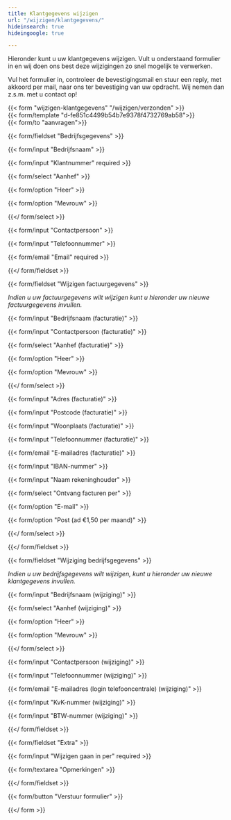 ```yaml
---
title: Klantgegevens wijzigen
url: "/wijzigen/klantgegevens/"
hideinsearch: true
hideingoogle: true

---
```

Hieronder kunt u uw klantgegevens wijzigen. Vult u onderstaand formulier in en wij doen ons best deze wijzigingen zo snel mogelijk te verwerken.

Vul het formulier in, controleer de bevestigingsmail en stuur een reply, met akkoord per mail, naar ons ter bevestiging van uw opdracht. Wij nemen dan z.s.m. met u contact op!

{{< form "wijzigen-klantgegevens" "/wijzigen/verzonden" >}}  
{{< form/template "d-fe851c4499b54b7e9378f4732769ab58">}}  
{{< form/to "aanvragen">}}

{{< form/fieldset "Bedrijfsgegevens" >}}

{{< form/input "Bedrijfsnaam" >}}

{{< form/input "Klantnummer" required >}}

{{< form/select "Aanhef" >}}

{{< form/option "Heer" >}}

{{< form/option "Mevrouw" >}}

{{</ form/select >}}

{{< form/input "Contactpersoon" >}}

{{< form/input "Telefoonnummer" >}}

{{< form/email "Email" required >}}

{{</ form/fieldset >}}

{{< form/fieldset "Wijzigen factuurgegevens" >}}

_Indien u uw factuurgegevens wilt wijzigen kunt u hieronder uw nieuwe factuurgegevens invullen._

{{< form/input "Bedrijfsnaam (facturatie)" >}}

{{< form/input "Contactpersoon (facturatie)" >}}

{{< form/select "Aanhef (facturatie)" >}}

{{< form/option "Heer" >}}

{{< form/option "Mevrouw" >}}

{{</ form/select >}}

{{< form/input "Adres (facturatie)" >}}

{{< form/input "Postcode (facturatie)" >}}

{{< form/input "Woonplaats (facturatie)" >}}

{{< form/input "Telefoonnummer (facturatie)" >}}

{{< form/email "E-mailadres (facturatie)" >}}

{{< form/input "IBAN-nummer" >}}

{{< form/input "Naam rekeninghouder" >}}

{{< form/select "Ontvang facturen per" >}}

{{< form/option "E-mail" >}}

{{< form/option "Post (ad €1,50 per maand)" >}}

{{</ form/select >}}

{{</ form/fieldset >}}

{{< form/fieldset "Wijziging bedrijfsgegevens" >}}

_Indien u uw bedrijfsgegevens wilt wijzigen, kunt u hieronder uw nieuwe klantgegevens invullen._

{{< form/input "Bedrijfsnaam (wijziging)" >}}

{{< form/select "Aanhef (wijziging)" >}}

{{< form/option "Heer" >}}

{{< form/option "Mevrouw" >}}

{{</ form/select >}}

{{< form/input "Contactpersoon (wijziging)" >}}

{{< form/input "Telefoonnummer (wijziging)" >}}

{{< form/email "E-mailadres (login telefooncentrale) (wijziging)" >}}

{{< form/input "KvK-nummer (wijziging)" >}}

{{< form/input "BTW-nummer (wijziging)" >}}

{{</ form/fieldset >}}

{{< form/fieldset "Extra" >}}

{{< form/input "Wijzigen gaan in per" required >}}

{{< form/textarea "Opmerkingen" >}}

{{</ form/fieldset >}}

{{< form/button "Verstuur formulier" >}}

{{</ form >}}